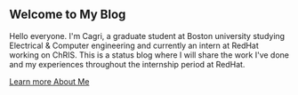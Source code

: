 ## Welcome to My Blog

Hello everyone. I'm Cagri, a graduate student at Boston university studying Electrical & Computer engineering and currently an intern at RedHat working on ChRIS. This is a status blog where I will share the work I've done and my experiences throughout the internship period at RedHat.

[Learn more About Me](./about)

